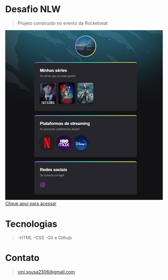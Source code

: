 # Desafio NLW
>Projeto construido no evento da Rocketseat

![preview](./.github/preview.png)
[Clique aqui para acessar](https://vinis0usa.github.io/AppNLW/)

# Tecnologias

>-HTML
-CSS
-Git e Github

# Contato

>vini.sousa2306@gmail.com

